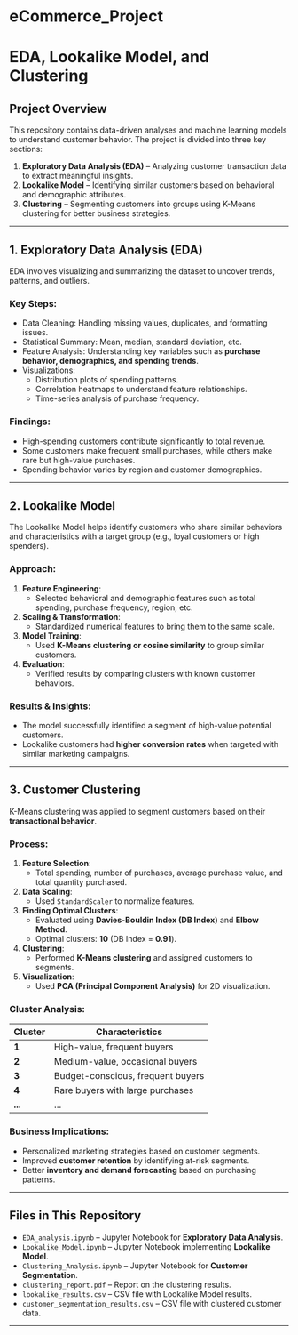 # eCommerce_Project
# EDA, Lookalike Model, and Clustering

##  Project Overview
This repository contains data-driven analyses and machine learning models to understand customer behavior. The project is divided into three key sections:  
1. **Exploratory Data Analysis (EDA)** – Analyzing customer transaction data to extract meaningful insights.  
2. **Lookalike Model** – Identifying similar customers based on behavioral and demographic attributes.  
3. **Clustering** – Segmenting customers into groups using K-Means clustering for better business strategies.  

---

##  1. Exploratory Data Analysis (EDA)
EDA involves visualizing and summarizing the dataset to uncover trends, patterns, and outliers.  

### **Key Steps:**
- Data Cleaning: Handling missing values, duplicates, and formatting issues.  
- Statistical Summary: Mean, median, standard deviation, etc.  
- Feature Analysis: Understanding key variables such as **purchase behavior, demographics, and spending trends**.  
- Visualizations:
  - Distribution plots of spending patterns.  
  - Correlation heatmaps to understand feature relationships.  
  - Time-series analysis of purchase frequency.  

### **Findings:**
- High-spending customers contribute significantly to total revenue.  
- Some customers make frequent small purchases, while others make rare but high-value purchases.  
- Spending behavior varies by region and customer demographics.  

---

##  2. Lookalike Model  
The Lookalike Model helps identify customers who share similar behaviors and characteristics with a target group (e.g., loyal customers or high spenders).  

### **Approach:**
1. **Feature Engineering**:  
   - Selected behavioral and demographic features such as total spending, purchase frequency, region, etc.  
2. **Scaling & Transformation**:  
   - Standardized numerical features to bring them to the same scale.  
3. **Model Training**:  
   - Used **K-Means clustering or cosine similarity** to group similar customers.  
4. **Evaluation**:  
   - Verified results by comparing clusters with known customer behaviors.  

### **Results & Insights:**
- The model successfully identified a segment of high-value potential customers.  
- Lookalike customers had **higher conversion rates** when targeted with similar marketing campaigns.  

---

##  3. Customer Clustering  
K-Means clustering was applied to segment customers based on their **transactional behavior**.  

### **Process:**
1. **Feature Selection**:  
   - Total spending, number of purchases, average purchase value, and total quantity purchased.  
2. **Data Scaling**:  
   - Used `StandardScaler` to normalize features.  
3. **Finding Optimal Clusters**:  
   - Evaluated using **Davies-Bouldin Index (DB Index)** and **Elbow Method**.  
   - Optimal clusters: **10** (DB Index = **0.91**).  
4. **Clustering**:  
   - Performed **K-Means clustering** and assigned customers to segments.  
5. **Visualization**:  
   - Used **PCA (Principal Component Analysis)** for 2D visualization.  

### **Cluster Analysis:**
| Cluster | Characteristics |
|---------|----------------|
| **1** | High-value, frequent buyers |
| **2** | Medium-value, occasional buyers |
| **3** | Budget-conscious, frequent buyers |
| **4** | Rare buyers with large purchases |
| **...** | ... |

### **Business Implications:**
- Personalized marketing strategies based on customer segments.  
- Improved **customer retention** by identifying at-risk segments.  
- Better **inventory and demand forecasting** based on purchasing patterns.  

---

##  Files in This Repository
- `EDA_analysis.ipynb` – Jupyter Notebook for **Exploratory Data Analysis**.  
- `Lookalike_Model.ipynb` – Jupyter Notebook implementing **Lookalike Model**.  
- `Clustering_Analysis.ipynb` – Jupyter Notebook for **Customer Segmentation**.  
- `clustering_report.pdf` – Report on the clustering results.  
- `lookalike_results.csv` – CSV file with Lookalike Model results.  
- `customer_segmentation_results.csv` – CSV file with clustered customer data.  

---


